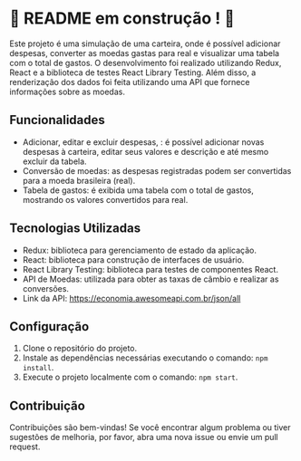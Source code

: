 # :construction: README em construção ! :construction:
<!-- Olá, Tryber!
Esse é apenas um arquivo inicial para o README do seu projeto.
É essencial que você preencha esse documento por conta própria, ok?
Não deixe de usar nossas dicas de escrita de README de projetos, e deixe sua criatividade brilhar!
:warning: IMPORTANTE: você precisa deixar nítido:
- quais arquivos/pastas foram desenvolvidos por você; 
- quais arquivos/pastas foram desenvolvidos por outra pessoa estudante;
- quais arquivos/pastas foram desenvolvidos pela Trybe.
-->

Este projeto é uma simulação de uma carteira, onde é possível adicionar despesas, converter as moedas gastas para real e visualizar uma tabela com o total de gastos. O desenvolvimento foi realizado utilizando Redux, React e a biblioteca de testes React Library Testing. Além disso, a renderização dos dados foi feita utilizando uma API que fornece informações sobre as moedas.

## Funcionalidades

- Adicionar, editar e excluir despesas, : é possível adicionar novas despesas à carteira, editar seus valores e descrição e até mesmo excluir da tabela.
- Conversão de moedas: as despesas registradas podem ser convertidas para a moeda brasileira (real).
- Tabela de gastos: é exibida uma tabela com o total de gastos, mostrando os valores convertidos para real.

## Tecnologias Utilizadas

- Redux: biblioteca para gerenciamento de estado da aplicação.
- React: biblioteca para construção de interfaces de usuário.
- React Library Testing: biblioteca para testes de componentes React.
- API de Moedas: utilizada para obter as taxas de câmbio e realizar as conversões. 
- Link da API: https://economia.awesomeapi.com.br/json/all

## Configuração

1. Clone o repositório do projeto.
2. Instale as dependências necessárias executando o comando: `npm install`.
3. Execute o projeto localmente com o comando: `npm start`.


## Contribuição

Contribuições são bem-vindas! Se você encontrar algum problema ou tiver sugestões de melhoria, por favor, abra uma nova issue ou envie um pull request.
